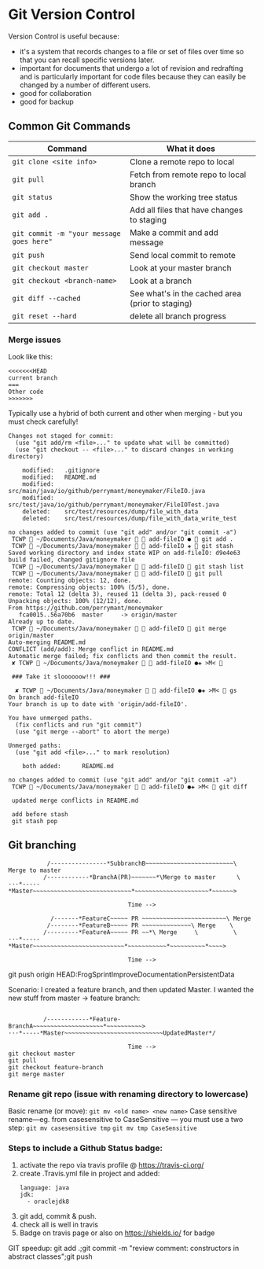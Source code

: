 # Git Version Control
Version Control is useful because:
- it's a system that records changes to a file or set of files over time so that you can recall specific versions later.
- important for documents that undergo a lot of revision and redrafting and is particularly important for code files because they can easily be changed by a number of different users.
- good for collaboration
- good for backup

## Common Git Commands
| Command                                    | What it does                                     |
|--------------------------------------------|--------------------------------------------------|
| `git clone <site info>`                    | Clone a remote repo to local                     |
| `git pull`                                 | Fetch from remote repo to local branch           |
| `git status`                               | Show the working tree status                     |
| `git add .`                                | Add all files that have changes to staging       |
| `git commit -m "your message goes here"`   | Make a commit and add message                    |
| `git push`                                 | Send local commit to remote                      |
| `git checkout master`                      | Look at your master branch                       |
| `git checkout <branch-name>`               | Look at a branch                                 |
| `git diff --cached`                        | See what's in the cached area (prior to staging) |
| `git reset --hard`                         | delete all branch progress                       |


### Merge issues
Look like this:
```GIT
<<<<<<<HEAD
current branch
===
Other code
>>>>>>>
```
Typically use a hybrid of both current and other when merging - but you must check carefully!


```GIT
Changes not staged for commit:
  (use "git add/rm <file>..." to update what will be committed)
  (use "git checkout -- <file>..." to discard changes in working directory)

    modified:   .gitignore
    modified:   README.md
    modified:   src/main/java/io/github/perrymant/moneymaker/FileIO.java
    modified:   src/test/java/io/github/perrymant/moneymaker/FileIOTest.java
    deleted:    src/test/resources/dump/file_with_data
    deleted:    src/test/resources/dump/file_with_data_write_test

no changes added to commit (use "git add" and/or "git commit -a")
 TCWP  ~/Documents/Java/moneymaker   add-fileIO ●  git add .
 TCWP  ~/Documents/Java/moneymaker   add-fileIO ✚  git stash
Saved working directory and index state WIP on add-fileIO: d9e4e63 build failed, changed gitignore file
 TCWP  ~/Documents/Java/moneymaker   add-fileIO  git stash list
 TCWP  ~/Documents/Java/moneymaker   add-fileIO  git pull
remote: Counting objects: 12, done.
remote: Compressing objects: 100% (5/5), done.
remote: Total 12 (delta 3), reused 11 (delta 3), pack-reused 0
Unpacking objects: 100% (12/12), done.
From https://github.com/perrymant/moneymaker
   fca0015..56a70b6  master     -> origin/master
Already up to date.
 TCWP  ~/Documents/Java/moneymaker   add-fileIO  git merge origin/master
Auto-merging README.md
CONFLICT (add/add): Merge conflict in README.md
Automatic merge failed; fix conflicts and then commit the result.
 ✘ TCWP  ~/Documents/Java/moneymaker   add-fileIO ●✚ >M< 

 ### Take it sloooooow!!! ###

  ✘ TCWP  ~/Documents/Java/moneymaker   add-fileIO ●✚ >M<  gs
On branch add-fileIO
Your branch is up to date with 'origin/add-fileIO'.

You have unmerged paths.
  (fix conflicts and run "git commit")
  (use "git merge --abort" to abort the merge)

Unmerged paths:
  (use "git add <file>..." to mark resolution)

    both added:      README.md

no changes added to commit (use "git add" and/or "git commit -a")
 TCWP  ~/Documents/Java/moneymaker   add-fileIO ●✚ >M<  git diff

 updated merge conflicts in README.md
```
```
 add before stash
 git stash pop
```

## Git branching
```
           /----------------*SubbranchB~~~~~~~~~~~~~~~~~~~~~~~~~\ Merge to master
          /------------*BranchA(PR)~~~~~~~*\Merge to master      \
···*-----*Master~~~~~~~~~~~~~~~~~~~~~~~~~~~~*~~~~~~~~~~~~~~~~~~~~~*~~~~~~>

                                  Time -->
```

```
            /-------*FeatureC~~~~~ PR ~~~~~~~~~~~~~~~~~~~~~~~~\ Merge
           /--------*FeatureB~~~~~ PR ~~~~~~~~~~~~~~\ Merge    \
          /---------*FeatureA~~~~~ PR ~~*\ Merge     \          \
···*-----*Master~~~~~~~~~~~~~~~~~~~~~~~~~~*~~~~~~~~~~~*~~~~~~~~~~*~~~~>

                                  Time -->
```
git push origin HEAD:FrogSprintImproveDocumentationPersistentData


Scenario: I created a feature branch, and then updated Master. I wanted the new stuff from master -> feature branch:
```

          /------------*Feature-BranchA~~~~~~~~~~~~~~~~~~~~*~~~~~~~~~~>
···*-----*Master~~~~~~~~~~~~~~~~~~~~~~~~~~~~UpdatedMaster*/

                                  Time -->
git checkout master
git pull
git checkout feature-branch
git merge master
```

### Rename git repo (issue with renaming directory to lowercase)
Basic rename (or move):
`git mv <old name> <new name>`
Case sensitive rename—eg. from casesensitive to CaseSensitive — you must use a two step:
`git mv casesensitive tmp`
`git mv tmp CaseSensitive`

### Steps to include a Github Status badge:
1. activate the repo via travis profile @ https://travis-ci.org/
1. create .Travis.yml file in project and added:
    ```
    language: java
    jdk:
      - oraclejdk8
    ```
1. git add, commit & push.
1. check all is well in travis
1. Badge on travis page or also on https://shields.io/ for badge

GIT speedup: git add .;git commit -m "review comment: constructors in abstract classes";git push
